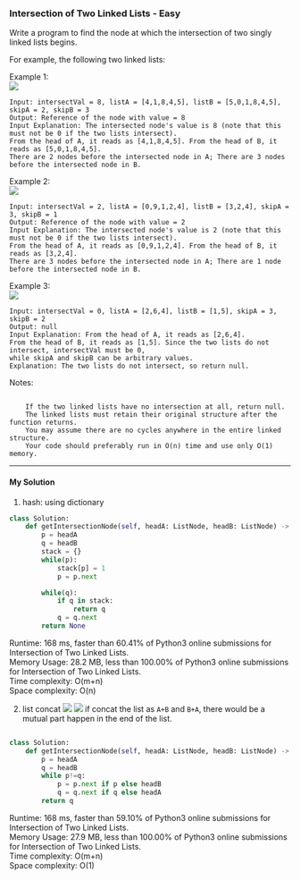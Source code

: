 ### Intersection of Two Linked Lists - Easy

Write a program to find the node at which the intersection of two singly linked lists begins.

For example, the following two linked lists:

Example 1:   
![](https://assets.leetcode.com/uploads/2018/12/13/160_example_1.png)   
```
Input: intersectVal = 8, listA = [4,1,8,4,5], listB = [5,0,1,8,4,5], skipA = 2, skipB = 3  
Output: Reference of the node with value = 8  
Input Explanation: The intersected node's value is 8 (note that this must not be 0 if the two lists intersect). 
From the head of A, it reads as [4,1,8,4,5]. From the head of B, it reads as [5,0,1,8,4,5]. 
There are 2 nodes before the intersected node in A; There are 3 nodes before the intersected node in B.  
```
 

Example 2:   
![](https://assets.leetcode.com/uploads/2018/12/13/160_example_2.png)   
```
Input: intersectVal = 2, listA = [0,9,1,2,4], listB = [3,2,4], skipA = 3, skipB = 1  
Output: Reference of the node with value = 2  
Input Explanation: The intersected node's value is 2 (note that this must not be 0 if the two lists intersect). 
From the head of A, it reads as [0,9,1,2,4]. From the head of B, it reads as [3,2,4]. 
There are 3 nodes before the intersected node in A; There are 1 node before the intersected node in B.
```
 

Example 3:   
![](https://assets.leetcode.com/uploads/2018/12/13/160_example_3.png)   
```
Input: intersectVal = 0, listA = [2,6,4], listB = [1,5], skipA = 3, skipB = 2  
Output: null  
Input Explanation: From the head of A, it reads as [2,6,4]. 
From the head of B, it reads as [1,5]. Since the two lists do not intersect, intersectVal must be 0, 
while skipA and skipB can be arbitrary values.
Explanation: The two lists do not intersect, so return null.
```
 

Notes:
```

    If the two linked lists have no intersection at all, return null.
    The linked lists must retain their original structure after the function returns.
    You may assume there are no cycles anywhere in the entire linked structure.
    Your code should preferably run in O(n) time and use only O(1) memory.
```

---
#### My Solution

1. hash: using dictionary 
```python
class Solution:
    def getIntersectionNode(self, headA: ListNode, headB: ListNode) -> ListNode:
        p = headA
        q = headB
        stack = {} 
        while(p):
            stack[p] = 1
            p = p.next

        while(q):
            if q in stack:
                return q
            q = q.next
        return None
```

Runtime: 168 ms, faster than 60.41% of Python3 online submissions for Intersection of Two Linked Lists.   
Memory Usage: 28.2 MB, less than 100.00% of Python3 online submissions for Intersection of Two Linked Lists.   
Time complexity: O(m+n)   
Space complexity: O(n)

2. list concat 
![](https://raw.githubusercontent.com/wiki/luliyucoordinate/ImageBed/160/2019_1_3_1.png)
![](https://raw.githubusercontent.com/wiki/luliyucoordinate/ImageBed/160/2019_1_3_2.png)
if concat the list as `A+B` and `B+A`, there would be a mutual part happen in the end of the list. 


```python

class Solution:
    def getIntersectionNode(self, headA: ListNode, headB: ListNode) -> ListNode:
        p = headA
        q = headB
        while p!=q:
            p = p.next if p else headB
            q = q.next if q else headA
        return q 
   ```
   
Runtime: 168 ms, faster than 59.10% of Python3 online submissions for Intersection of Two Linked Lists.   
Memory Usage: 27.9 MB, less than 100.00% of Python3 online submissions for Intersection of Two Linked Lists.   
Time complexity: O(m+n)   
Space complexity: O(1)
